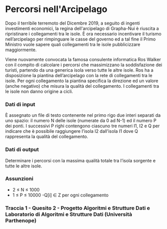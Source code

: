 # Percorsi nell'Arcipelago

Dopo il terribile terremoto del Dicembre 2019, a seguito di ingenti investimenti economici, la regina dell'arcipelago di Grapha-Nui è riuscita a ripristinare i collegamenti tra le isole. È ora necessario incentivare il turismo nell’arcipelago per rimpinguare le casse del governo ed a tal fine il Primo Ministro vuole sapere quali collegamenti tra le isole pubblicizzare maggiormente. 

Viene nuovamente convocata la famosa consulente informatica Ros Walker con il compito di calcolare i percorsi che massimizzano la soddisfazione dei turisti, partendo da una generica isola verso tutte le altre isole. Ros ha a disposizione la piantina dell’arcipelago con la rete di collegamenti tra le isole. Per ogni collegamento la piantina specifica la direzione ed un valore (anche negativo) che misura la qualità del collegamento. I collegamenti tra le isole non danno origine a cicli.

### Dati di input
È assegnato un file di testo contenente nel primo rigo due interi separati da uno spazio: il numero N delle isole (numerate da 0 ad N-1) ed il numero P dei ponti.
I successivi P righi contengono ciascuno tre numeri I1, I2 e Q per indicare che è possibile raggiungere l’isola I2 dall’isola I1 dove Q rappresenta la qualità del collegamento.

### Dati di output
Determinare i percorsi con la massima qualità totale tra l’isola sorgente e tutte le altre isole.


### Assunzioni
- 2 ≤ N ≤ 1000 
- 1 ≤ P ≤ 10000
-Q[i] ∈ Z per ogni collegamento

### Traccia 1 - Quesito 2 - Progetto Algoritmi e Strutture Dati e Laboratorio di Algoritmi e Strutture Dati (Università Parthenope)
